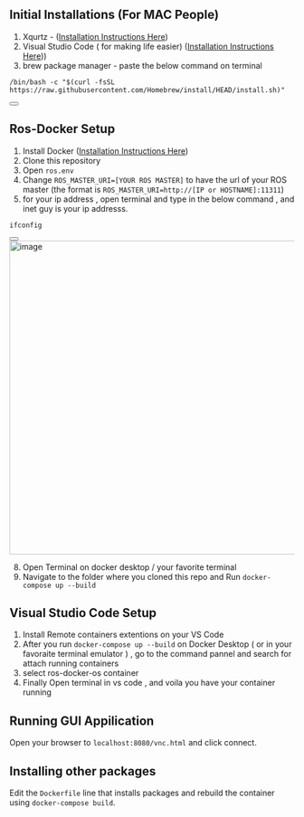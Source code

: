 ## Initial Installations (For MAC People)
1. Xqurtz -   ([Installation Instructions Here]([https://docs.docker.com/desktop/](https://www.xquartz.org/releases/XQuartz-2.8.1.html)))
2. Visual Studio Code ( for making life easier)   ([Installation Instructions Here](https://code.visualstudio.com)))
3. brew package manager - paste the below command on terminal
 <div>
  <pre><code id="codeBlock">/bin/bash -c "$(curl -fsSL https://raw.githubusercontent.com/Homebrew/install/HEAD/install.sh)"</code></pre>
  <button onclick="copyCode()"></button>
</div>

## Ros-Docker Setup
1. Install Docker ([Installation Instructions Here](https://docs.docker.com/desktop/))
2. Clone this repository
5. Open `ros.env` 
6. Change `ROS_MASTER_URI=[YOUR ROS MASTER]` to have the url of your ROS master (the format is `ROS_MASTER_URI=http://[IP or HOSTNAME]:11311`)
7. for your ip address , open terminal and type in the below command , and inet guy is your ip addresss. 
<div>
  <pre><code id="codeBlock">ifconfig</code></pre>
  <button onclick="copyCode()"></button>
</div>
<img width="555" alt="image" src="https://github.com/user-attachments/assets/86eafde2-7c2e-4a6e-b4d4-723326c34165">

8. Open Terminal on docker desktop / your favorite terminal 
9. Navigate to the folder where you cloned this repo and Run `docker-compose up --build`

## Visual Studio Code Setup 
1. Install Remote containers extentions on your VS Code
2. After you run `docker-compose up --build` on Docker Desktop ( or in your favoraite terminal emulator ) , go to the command pannel and search for attach running containers
3. select ros-docker-os container
4. Finally Open terminal in vs code , and voila you have your container running

## Running GUI Appilication
Open your browser to `localhost:8080/vnc.html` and click connect.

## Installing other packages
Edit the `Dockerfile` line that installs packages and rebuild the container using `docker-compose build`.
